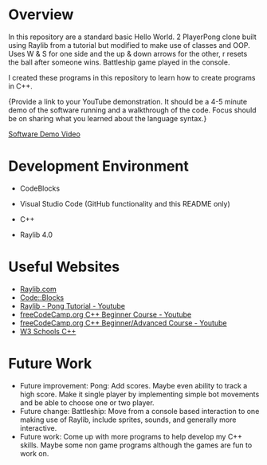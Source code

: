 # Overview


In this repository are a standard basic Hello World. 2 PlayerPong clone built using Raylib from a tutorial but modified to make use of classes and OOP. Uses W & S for one side and the up & down arrows for the other, r resets the ball after someone wins. Battleship game played in the console.

I created these programs in this repository to learn how to create programs in C++. 

{Provide a link to your YouTube demonstration.  It should be a 4-5 minute demo of the software running and a walkthrough of the code.  Focus should be on sharing what you learned about the language syntax.}

[Software Demo Video](http://youtube.link.goes.here)

# Development Environment

* CodeBlocks
* Visual Studio Code (GitHub functionality and this README only)

* C++
* Raylib 4.0

# Useful Websites

* [Raylib.com](https://www.raylib.com/index.html)
* [Code::Blocks](https://www.codeblocks.org/)
* [Raylib - Pong Tutorial - Youtube](https://www.youtube.com/watch?v=LvpS3ILwQNA)
* [freeCodeCamp.org C++ Beginner Course - Youtube ](https://www.youtube.com/watch?v=vLnPwxZdW4Y)
* [freeCodeCamp.org C++ Beginner/Advanced Course - Youtube ](https://www.youtube.com/watch?v=8jLOx1hD3_o)
* [W3 Schools C++](https://www.w3schools.com/cpp/default.asp)

# Future Work

* Future improvement: Pong: Add scores. Maybe even ability to track a high score. Make it single player by implementing simple bot movements and be able to choose one or two player.
* Future change: Battleship: Move from a console based interaction to one making use of Raylib, include sprites, sounds, and generally more interactive.
* Future work: Come up with more programs to help develop my C++ skills. Maybe some non game programs although the games are fun to work on.